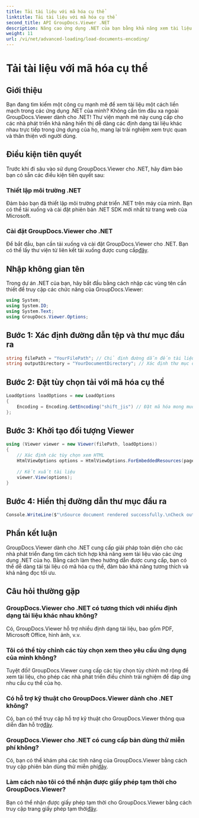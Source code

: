```yaml
---
title: Tải tài liệu với mã hóa cụ thể
linktitle: Tải tài liệu với mã hóa cụ thể
second_title: API GroupDocs.Viewer .NET
description: Nâng cao ứng dụng .NET của bạn bằng khả năng xem tài liệu liền mạch bằng GroupDocs.Viewer dành cho .NET. Dễ dàng tải tài liệu với mã hóa cụ thể và tùy chỉnh trải nghiệm xem.
weight: 11
url: /vi/net/advanced-loading/load-documents-encoding/
---
```


# Tải tài liệu với mã hóa cụ thể

## Giới thiệu
Bạn đang tìm kiếm một công cụ mạnh mẽ để xem tài liệu một cách liền mạch trong các ứng dụng .NET của mình? Không cần tìm đâu xa ngoài GroupDocs.Viewer dành cho .NET! Thư viện mạnh mẽ này cung cấp cho các nhà phát triển khả năng hiển thị dễ dàng các định dạng tài liệu khác nhau trực tiếp trong ứng dụng của họ, mang lại trải nghiệm xem trực quan và thân thiện với người dùng.
## Điều kiện tiên quyết
Trước khi đi sâu vào sử dụng GroupDocs.Viewer cho .NET, hãy đảm bảo bạn có sẵn các điều kiện tiên quyết sau:
### Thiết lập môi trường .NET
Đảm bảo bạn đã thiết lập môi trường phát triển .NET trên máy của mình. Bạn có thể tải xuống và cài đặt phiên bản .NET SDK mới nhất từ trang web của Microsoft.
### Cài đặt GroupDocs.Viewer cho .NET
 Để bắt đầu, bạn cần tải xuống và cài đặt GroupDocs.Viewer cho .NET. Bạn có thể lấy thư viện từ liên kết tải xuống được cung cấp[đây](https://releases.groupdocs.com/viewer/net/).

## Nhập không gian tên
Trong dự án .NET của bạn, hãy bắt đầu bằng cách nhập các vùng tên cần thiết để truy cập các chức năng của GroupDocs.Viewer:
```csharp
using System;
using System.IO;
using System.Text;
using GroupDocs.Viewer.Options;
```

## Bước 1: Xác định đường dẫn tệp và thư mục đầu ra
```csharp
string filePath = "YourFilePath"; // Chỉ định đường dẫn đến tài liệu của bạn
string outputDirectory = "YourDocumentDirectory"; // Xác định thư mục đầu ra cho các trang được hiển thị
```
## Bước 2: Đặt tùy chọn tải với mã hóa cụ thể
```csharp
LoadOptions loadOptions = new LoadOptions
{
    Encoding = Encoding.GetEncoding("shift_jis") // Đặt mã hóa mong muốn (ví dụ: shift_jis)
};
```
## Bước 3: Khởi tạo đối tượng Viewer
```csharp
using (Viewer viewer = new Viewer(filePath, loadOptions))
{
    // Xác định các tùy chọn xem HTML
    HtmlViewOptions options = HtmlViewOptions.ForEmbeddedResources(pageFilePathFormat);
    
    // Kết xuất tài liệu
    viewer.View(options);
}
```
## Bước 4: Hiển thị đường dẫn thư mục đầu ra
```csharp
Console.WriteLine($"\nSource document rendered successfully.\nCheck output in {outputDirectory}.");
```

## Phần kết luận
GroupDocs.Viewer dành cho .NET cung cấp giải pháp toàn diện cho các nhà phát triển đang tìm cách tích hợp khả năng xem tài liệu vào các ứng dụng .NET của họ. Bằng cách làm theo hướng dẫn được cung cấp, bạn có thể dễ dàng tải tài liệu có mã hóa cụ thể, đảm bảo khả năng tương thích và khả năng đọc tối ưu.
## Câu hỏi thường gặp
### GroupDocs.Viewer cho .NET có tương thích với nhiều định dạng tài liệu khác nhau không?
Có, GroupDocs.Viewer hỗ trợ nhiều định dạng tài liệu, bao gồm PDF, Microsoft Office, hình ảnh, v.v.
### Tôi có thể tùy chỉnh các tùy chọn xem theo yêu cầu ứng dụng của mình không?
Tuyệt đối! GroupDocs.Viewer cung cấp các tùy chọn tùy chỉnh mở rộng để xem tài liệu, cho phép các nhà phát triển điều chỉnh trải nghiệm để đáp ứng nhu cầu cụ thể của họ.
### Có hỗ trợ kỹ thuật cho GroupDocs.Viewer dành cho .NET không?
 Có, bạn có thể truy cập hỗ trợ kỹ thuật cho GroupDocs.Viewer thông qua diễn đàn hỗ trợ[đây](https://forum.groupdocs.com/c/viewer/9).
### GroupDocs.Viewer cho .NET có cung cấp bản dùng thử miễn phí không?
Có, bạn có thể khám phá các tính năng của GroupDocs.Viewer bằng cách truy cập phiên bản dùng thử miễn phí[đây](https://releases.groupdocs.com/).
### Làm cách nào tôi có thể nhận được giấy phép tạm thời cho GroupDocs.Viewer?
 Bạn có thể nhận được giấy phép tạm thời cho GroupDocs.Viewer bằng cách truy cập trang giấy phép tạm thời[đây](https://purchase.groupdocs.com/temporary-license/).